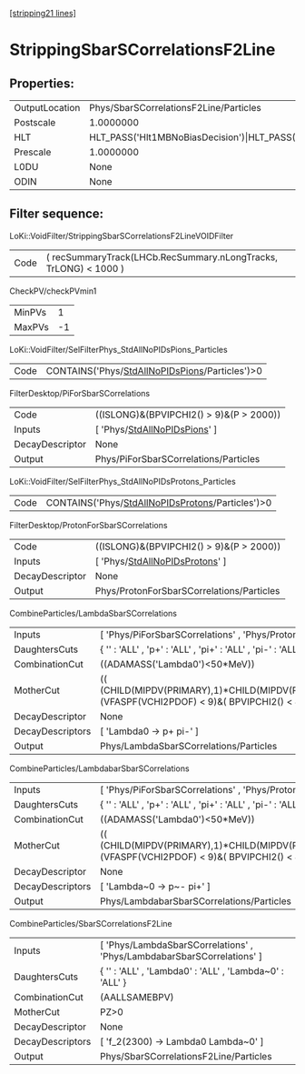 [\[stripping21 lines\]](../stripping21-index.md)

# StrippingSbarSCorrelationsF2Line

## Properties:

|                |                                                                                                                                                                                                                                    |
|----------------|------------------------------------------------------------------------------------------------------------------------------------------------------------------------------------------------------------------------------------|
| OutputLocation | Phys/SbarSCorrelationsF2Line/Particles                                                                                                                                                                                             |
| Postscale      | 1.0000000                                                                                                                                                                                                                          |
| HLT            | HLT_PASS('Hlt1MBNoBiasDecision')\|HLT_PASS('Hlt1MBMicroBiasTStationDecision')\|HLT_PASS('Hlt1MBMicroBiasVeloDecision')\|HLT_PASS('Hlt1MBMicroBiasTStationRateLimitedDecision')\|HLT_PASS('Hlt1MBMicroBiasVeloRateLimitedDecision') |
| Prescale       | 1.0000000                                                                                                                                                                                                                          |
| L0DU           | None                                                                                                                                                                                                                               |
| ODIN           | None                                                                                                                                                                                                                               |

## Filter sequence:

LoKi::VoidFilter/StrippingSbarSCorrelationsF2LineVOIDFilter

|      |                                                                  |
|------|------------------------------------------------------------------|
| Code | ( recSummaryTrack(LHCb.RecSummary.nLongTracks, TrLONG) \< 1000 ) |

CheckPV/checkPVmin1

|        |     |
|--------|-----|
| MinPVs | 1   |
| MaxPVs | -1  |

LoKi::VoidFilter/SelFilterPhys_StdAllNoPIDsPions_Particles

|      |                                                                                                        |
|------|--------------------------------------------------------------------------------------------------------|
| Code | CONTAINS('Phys/[StdAllNoPIDsPions](../commonparticles/stripping21-stdallnopidspions.md)/Particles')\>0 |

FilterDesktop/PiForSbarSCorrelations

|                 |                                                                                       |
|-----------------|---------------------------------------------------------------------------------------|
| Code            | ((ISLONG)&(BPVIPCHI2() \> 9)&(P \> 2000))                                             |
| Inputs          | \[ 'Phys/[StdAllNoPIDsPions](../commonparticles/stripping21-stdallnopidspions.md)' \] |
| DecayDescriptor | None                                                                                  |
| Output          | Phys/PiForSbarSCorrelations/Particles                                                 |

LoKi::VoidFilter/SelFilterPhys_StdAllNoPIDsProtons_Particles

|      |                                                                                                            |
|------|------------------------------------------------------------------------------------------------------------|
| Code | CONTAINS('Phys/[StdAllNoPIDsProtons](../commonparticles/stripping21-stdallnopidsprotons.md)/Particles')\>0 |

FilterDesktop/ProtonForSbarSCorrelations

|                 |                                                                                           |
|-----------------|-------------------------------------------------------------------------------------------|
| Code            | ((ISLONG)&(BPVIPCHI2() \> 9)&(P \> 2000))                                                 |
| Inputs          | \[ 'Phys/[StdAllNoPIDsProtons](../commonparticles/stripping21-stdallnopidsprotons.md)' \] |
| DecayDescriptor | None                                                                                      |
| Output          | Phys/ProtonForSbarSCorrelations/Particles                                                 |

CombineParticles/LambdaSbarSCorrelations

|                  |                                                                                                                          |
|------------------|--------------------------------------------------------------------------------------------------------------------------|
| Inputs           | \[ 'Phys/PiForSbarSCorrelations' , 'Phys/ProtonForSbarSCorrelations' \]                                                  |
| DaughtersCuts    | { '' : 'ALL' , 'p+' : 'ALL' , 'pi+' : 'ALL' , 'pi-' : 'ALL' , 'p~-' : 'ALL' }                                            |
| CombinationCut   | ((ADAMASS('Lambda0')\<50\*MeV))                                                                                          |
| MotherCut        | (( (CHILD(MIPDV(PRIMARY),1)\*CHILD(MIPDV(PRIMARY),2)/MIPDV(PRIMARY))\>10)&(VFASPF(VCHI2PDOF) \< 9)&( BPVIPCHI2() \< 49)) |
| DecayDescriptor  | None                                                                                                                     |
| DecayDescriptors | \[ 'Lambda0 -\> p+ pi-' \]                                                                                               |
| Output           | Phys/LambdaSbarSCorrelations/Particles                                                                                   |

CombineParticles/LambdabarSbarSCorrelations

|                  |                                                                                                                          |
|------------------|--------------------------------------------------------------------------------------------------------------------------|
| Inputs           | \[ 'Phys/PiForSbarSCorrelations' , 'Phys/ProtonForSbarSCorrelations' \]                                                  |
| DaughtersCuts    | { '' : 'ALL' , 'p+' : 'ALL' , 'pi+' : 'ALL' , 'pi-' : 'ALL' , 'p~-' : 'ALL' }                                            |
| CombinationCut   | ((ADAMASS('Lambda0')\<50\*MeV))                                                                                          |
| MotherCut        | (( (CHILD(MIPDV(PRIMARY),1)\*CHILD(MIPDV(PRIMARY),2)/MIPDV(PRIMARY))\>10)&(VFASPF(VCHI2PDOF) \< 9)&( BPVIPCHI2() \< 49)) |
| DecayDescriptor  | None                                                                                                                     |
| DecayDescriptors | \[ 'Lambda~0 -\> p~- pi+' \]                                                                                             |
| Output           | Phys/LambdabarSbarSCorrelations/Particles                                                                                |

CombineParticles/SbarSCorrelationsF2Line

|                  |                                                                          |
|------------------|--------------------------------------------------------------------------|
| Inputs           | \[ 'Phys/LambdaSbarSCorrelations' , 'Phys/LambdabarSbarSCorrelations' \] |
| DaughtersCuts    | { '' : 'ALL' , 'Lambda0' : 'ALL' , 'Lambda~0' : 'ALL' }                  |
| CombinationCut   | (AALLSAMEBPV)                                                            |
| MotherCut        | PZ\>0                                                                    |
| DecayDescriptor  | None                                                                     |
| DecayDescriptors | \[ 'f_2(2300) -\> Lambda0 Lambda~0' \]                                   |
| Output           | Phys/SbarSCorrelationsF2Line/Particles                                   |

